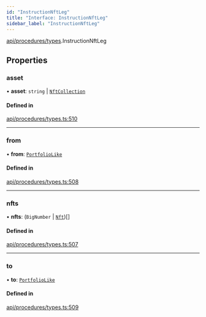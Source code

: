 ```yaml
---
id: "InstructionNftLeg"
title: "Interface: InstructionNftLeg"
sidebar_label: "InstructionNftLeg"
---
```


[api/procedures/types](../../../../../modules/API/Procedures/Types/Types.md).InstructionNftLeg

## Properties

### asset

• **asset**: `string` \| [`NftCollection`](../../../../../classes/API/Entities/Asset/NonFungible/NftCollection/NftCollection.md)

#### Defined in

[api/procedures/types.ts:510](https://github.com/PolymeshAssociation/polymesh-sdk/blob/2c78f6c34/src/api/procedures/types.ts#L510)

___

### from

• **from**: [`PortfolioLike`](../../../../../modules/Types/Types.md#portfoliolike)

#### Defined in

[api/procedures/types.ts:508](https://github.com/PolymeshAssociation/polymesh-sdk/blob/2c78f6c34/src/api/procedures/types.ts#L508)

___

### nfts

• **nfts**: (`BigNumber` \| [`Nft`](../../../../../classes/API/Entities/Asset/NonFungible/Nft/Nft.md))[]

#### Defined in

[api/procedures/types.ts:507](https://github.com/PolymeshAssociation/polymesh-sdk/blob/2c78f6c34/src/api/procedures/types.ts#L507)

___

### to

• **to**: [`PortfolioLike`](../../../../../modules/Types/Types.md#portfoliolike)

#### Defined in

[api/procedures/types.ts:509](https://github.com/PolymeshAssociation/polymesh-sdk/blob/2c78f6c34/src/api/procedures/types.ts#L509)
